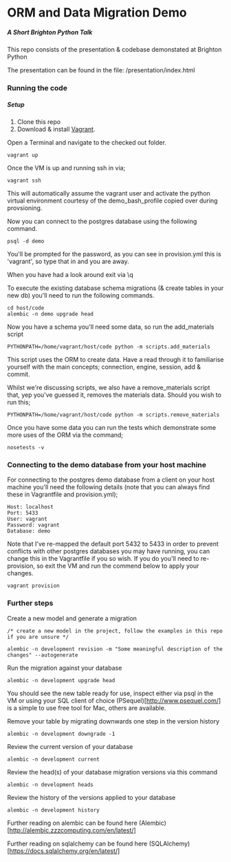 # ORM and Data Migration Demo
##### A Short Brighton Python Talk
This repo consists of the presentation & codebase demonstated at Brighton Python

The presentation can be found in the file: /presentation/index.html


### Running the code
##### Setup
1. Clone this repo
2. Download & install [Vagrant](https://www.vagrantup.com/).

Open a Terminal and navigate to the checked out folder.
```
vagrant up
```

Once the VM is up and running ssh in via;

```
vagrant ssh
```

This will automatically assume the vagrant user and activate the python virtual environment courtesy of the demo_bash_profile copied over during provsioning.

Now you can connect to the postgres database using the following command.

```
psql -d demo
```

You'll be prompted for the password, as you can see in provision.yml this is 'vagrant', so type that in and you are away. 

When you have had a look around exit via \q


To execute the existing database schema migrations (& create tables in your new db) you'll need to run the following commands.

```
cd host/code
alembic -n demo upgrade head
```

Now you have a schema you'll need some data, so run the add_materials script

```
PYTHONPATH=/home/vagrant/host/code python -m scripts.add_materials
```

This script uses the ORM to create data. Have a read through it to familiarise yourself with the main concepts; connection, engine, session, add & commit.

Whilst we're discussing scripts, we also have a remove_materials script that, yep you've guessed it, removes the materials data. Should you wish to run this; 

```
PYTHONPATH=/home/vagrant/host/code python -m scripts.remove_materials
```


Once you have some data you can run the tests which demonstrate some more uses of the ORM via the command;

```
nosetests -v
```

### Connecting to the demo database from your host machine

For connecting to the postgres demo database from a client on your host machine you'll need the following details (note that you can always find these in Vagrantfile and provision.yml);

```
Host: localhost
Port: 5433
User: vagrant
Password: vagrant
Database: demo
```

Note that I've re-mapped the default port 5432 to 5433 in order to prevent conflicts with other postgres databases you may have running, you can change this in the Vagrantfile if you so wish. If you do you'll need to re-provision, so exit the VM and run the commend below to apply your changes.

```
vagrant provision
```



### Further steps
Create a new model and generate a migration

```
/* create a new model in the project, follow the examples in this repo if you are unsure */

alembic -n development revision -m "Some meaningful description of the changes" --autogenerate
```

Run the migration against your database

```
alembic -n development upgrade head
```

You should see the new table ready for use, inspect either via psql in the VM or using your SQL client of choice (PSequel)[http://www.psequel.com/] is a simple to use free tool for Mac, others are available.

Remove your table by migrating downwards one step in the version history

```
alembic -n development downgrade -1
```

Review the current version of your database

```
alembic -n development current
```

Review the head(s) of your database migration versions via this command

```
alembic -n development heads
```

Review the history of the versions applied to your database

```
alembic -n development history
```


Further reading on alembic can be found here (Alembic)[http://alembic.zzzcomputing.com/en/latest/]


Further reading on sqlalchemy can be found here (SQLAlchemy)[https://docs.sqlalchemy.org/en/latest/]

